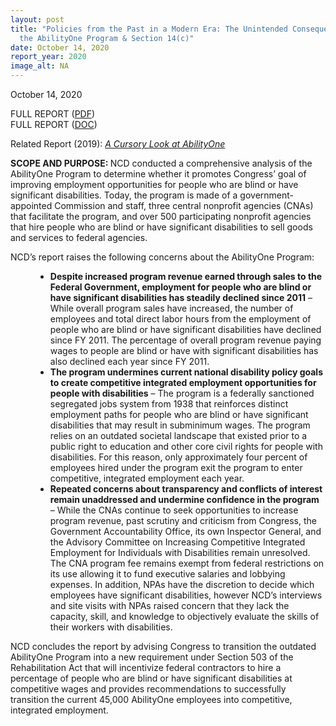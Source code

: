 ```yaml
---
layout: post
title: "Policies from the Past in a Modern Era: The Unintended Consequences of
  the AbilityOne Program & Section 14(c)"
date: October 14, 2020
report_year: 2020
image_alt: NA
---
```

<p>October 14, 2020</p><p>FULL REPORT (<a href="/sites/default/files/NCD_AbilityOne_508.pdf">PDF</a>)<br />FULL REPORT (<a href="/sites/default/files/NCD_AbilityOne_Report.docx">DOC</a>)</p><p>Related Report (2019):&nbsp;<a href="https://ncd.gov/publications/2019/cursory-look-abilityone"><em>A Cursory Look at AbilityOne</em></a></p><p><strong>SCOPE AND PURPOSE: </strong>NCD conducted a comprehensive analysis of the AbilityOne Program to determine whether it promotes Congress&rsquo; goal of improving employment opportunities for people who are blind or have significant disabilities. Today, the program is made of a government-appointed Commission and staff, three central nonprofit agencies (CNAs) that facilitate the program, and over 500 participating nonprofit agencies that hire people who are blind or have significant disabilities to sell goods and services to federal agencies.</p><p>NCD&rsquo;s report raises the following concerns about the AbilityOne Program:</p><ul style="margin-left: 40px;"><li><strong>Despite increased program revenue earned through sales to the Federal Government, employment for people who are blind or have significant disabilities has steadily declined since 2011</strong> &ndash; While overall program sales have increased, the number of employees and total direct labor hours from the employment of people who are blind or have significant disabilities have declined since FY 2011. The percentage of overall program revenue paying wages to people are blind or have with significant disabilities has also declined each year since FY 2011.</li><li><strong>The program undermines current national disability policy goals to create competitive integrated employment opportunities for people with disabilities</strong> &ndash; The program is a federally sanctioned segregated jobs system from 1938 that reinforces distinct employment paths for people who are blind or have significant disabilities that may result in subminimum wages. The program relies on an outdated societal landscape that existed prior to a public right to education and other core civil rights for people with disabilities. For this reason, only approximately four percent of employees hired under the program exit the program to enter competitive, integrated employment each year.</li><li><strong>Repeated concerns about transparency and conflicts of interest remain unaddressed and undermine confidence in the program </strong>&ndash; While the CNAs continue to seek opportunities to increase program revenue, past scrutiny and criticism from Congress, the Government Accountability Office, its own Inspector General, and the Advisory Committee on Increasing Competitive Integrated Employment for Individuals with Disabilities remain unresolved. The CNA program fee remains exempt from federal restrictions on its use allowing it to fund executive salaries and lobbying expenses. In addition, NPAs have the discretion to decide which employees have significant disabilities, however NCD&rsquo;s interviews and site visits with NPAs raised concern that they lack the capacity, skill, and knowledge to objectively evaluate the skills of their workers with disabilities.</li></ul><p>NCD concludes the report by advising Congress to transition the outdated AbilityOne Program into a new requirement under Section 503 of the Rehabilitation Act that will incentivize federal contractors to hire a percentage of people who are blind or have significant disabilities at competitive wages and provides recommendations to successfully transition the current 45,000 AbilityOne employees into competitive, integrated employment.</p><p>&nbsp;</p><p>&nbsp;</p>